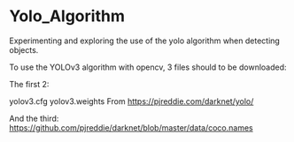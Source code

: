# Yolo_Algorithm
Experimenting and exploring the use of the yolo algorithm when detecting objects. 

To use the YOLOv3 algorithm with opencv, 3 files should to be downloaded:

The first 2:

yolov3.cfg
yolov3.weights
From https://pjreddie.com/darknet/yolo/

And the third:
https://github.com/pjreddie/darknet/blob/master/data/coco.names
